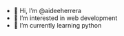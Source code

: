 - 👋 Hi, I’m @aideeherrera
- 👀 I’m interested in web development
- 🌱 I’m currently learning python

<!---
aideeherrera/aideeherrera is a ✨ special ✨ repository because its `README.md` (this file) appears on your GitHub profile.
You can click the Preview link to take a look at your changes.
--->
